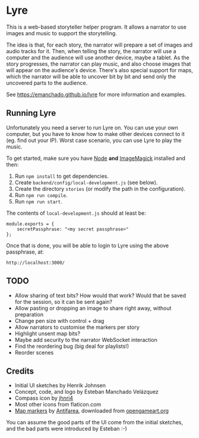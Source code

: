 Lyre
====

This is a web-based storyteller helper program. It allows a narrator
to use images and music to support the storytelling.

The idea is that, for each story, the narrator will prepare a set of
images and audio tracks for it. Then, when telling the story, the
narrator will use a computer and the audience will use another device,
maybe a tablet. As the story progresses, the narrator can play music,
and also choose images that will appear on the audience's
device. There's also special support for maps, which the narrator will
be able to uncover bit by bit and send only the uncovered parts to the
audience.

See https://emanchado.github.io/lyre for more information and
examples.

Running Lyre
------------

Unfortunately you need a server to run Lyre on. You can use your own
computer, but you have to know how to make other devices connect to it
(eg. find out your IP). Worst case scenario, you can use Lyre to play
the music.

To get started, make sure you have [Node](http://nodejs.org) **and**
[ImageMagick](http://imagemagick.org/) installed and then:

1. Run `npm install` to get dependencies.
1. Create `backend/config/local-development.js` (see below).
1. Create the directory `stories` (or modify the path in the
   configuration).
1. Run `npm run compile`.
1. Run `npm run start`.

The contents of `local-development.js` should at least be:

    module.exports = {
        secretPassphrase: "<my secret passphrase>"
    };

Once that is done, you will be able to login to Lyre using the above
passphrase, at:

    http://localhost:3000/


TODO
----

* Allow sharing of text bits? How would that work? Would that be saved
  for the session, so it can be sent again?
* Allow pasting or dropping an image to share right away, without preparation
* Change pen size with control + drag
* Allow narrators to customise the markers per story
* Highlight unsent map bits?
* Maybe add security to the narrator WebSocket interaction
* Find the reordering bug (big deal for playlists!)
* Reorder scenes

Credits
-------
* Initial UI sketches by Henrik Johnsen
* Concept, code, and logo by Esteban Manchado Velázquez
* Compass icon by [jhnri4](https://openclipart.org/detail/87583/compass-symbol)
* Most other icons from flaticon.com
* [Map markers](http://opengameart.org/content/antifareas-rpg-sprite-set-1-enlarged-w-transparent-background) by [Antifarea](http://antifarea.deviantart.com/), downloaded from [opengameart.org](http://opengameart.org/)

You can assume the good parts of the UI come from the initial
sketches, and the bad parts were introduced by Esteban :-)
